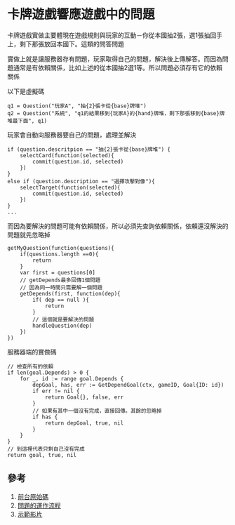 # 卡牌遊戲響應遊戲中的問題

卡牌遊戲實做主要體現在遊戲規則與玩家的互動－你從本國抽2張，選1張抽回手上，剩下那張放回本國下。這類的問答問題  

實做上就是讓服務器存有問題，玩家取得自己的問題，解決後上傳解答。而因為問題通常是有依賴關係，比如上述的從本國抽2選1等。所以問題必須存有它的依賴關係  

以下是虛擬碼

	q1 = Question("玩家A", "抽{2}張卡從{base}牌堆")
	q2 = Question("系統", "q1的結果移到{玩家A}的{hand}牌堆，剩下那張移到{base}牌堆最下面", q1)

玩家會自動向服務器要自己的問題，處理並解決

	if (question.descritpion == "抽{2}張卡從{base}牌堆") {
		selectCard(function(selected){
			commit(question.id, selected)
		})
	}
	else if (question.description == "選擇攻擊對像"){
		selectTarget(function(selected){
			commit(question.id, selected)
		})
	}
	...

而因為要解決的問題可能有依賴關係，所以必須先查詢依賴關係，依賴還沒解決的問題就先忽略掉

	getMyQuestion(function(questions){
		if(questions.length ==0){
			return
		}
		var first = questions[0]
		// getDepends最多回傳1個問題
		// 因為同一時間只需要解一個問題
		getDepends(first, function(dep){
			if( dep == null ){
				return
			}
			// 這個就是要解決的問題
			handleQuestion(dep)
		})
	})

服務器端的實做碼

	// 檢查所有的依賴
	if len(goal.Depends) > 0 {
		for _, id := range goal.Depends {
			depGoal, has, err := GetDependGoal(ctx, gameID, Goal{ID: id})
			if err != nil {
				return Goal{}, false, err
			}
			// 如果有其中一個沒有完成，直接回傳。其餘的忽略掉
			if has {
				return depGoal, true, nil
			}
		}
	}
	// 到這裡代表只剩自己沒有完成
	return goal, true, nil

## 參考
1. [前台原始碼](/appengine/elm/Ask.elm)
1. [問題的運作流程](goal_test.go)
1. [示範影片](https://youtu.be/ZQqFLeO8NmY)
